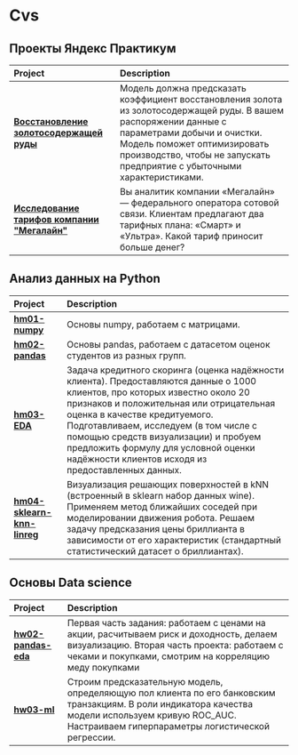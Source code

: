 # Cvs
## Проекты Яндекс Практикум
Project | Description | 
| :-------| :-----------|
| [**Восстановление золотосодержащей руды**](https://github.com/lvmoonshine/Cvs/blob/531497d6255b03be454b6e762733d769471a9d6b/Practicum/ggold.ipynb) |Модель должна предсказать коэффициент восстановления золота из золотосодержащей руды. В вашем распоряжении данные с параметрами добычи и очистки. Модель поможет оптимизировать производство, чтобы не запускать предприятие с убыточными характеристиками.|
| [**Исследование тарифов компании "Мегалайн"**](https://github.com/lvmoonshine/Cvs/blob/ca24404be951f7aa93ec89106b5d58e0c3c370a3/Practicum/%D0%98%D1%81%D1%81%D0%BB%D0%B5%D0%B4%D0%BE%D0%B2%D0%B0%D0%BD%D0%B8%D0%B5%20%D1%82%D0%B0%D1%80%D0%B8%D1%84%D0%BE%D0%B2%20%D0%BA%D0%BE%D0%BC%D0%BF%D0%B0%D0%BD%D0%B8%D0%B8%20_%D0%9C%D0%B5%D0%B3%D0%B0%D0%BB%D0%B0%D0%B8%CC%86%D0%BD_.ipynb) |Вы аналитик компании «Мегалайн» — федерального оператора сотовой связи. Клиентам предлагают два тарифных плана: «Смарт» и «Ультра». Какой тариф приносит больше денег?|
## Анализ данных на Python
 Project | Description | 
| :-------| :-----------|
| [**hm01-numpy**](https://github.com/lvmoonshine/Cvs/blob/639792b22334a92a95a2f3c9a9b440699bedd86b/andan-fcs/hw01-numpy.ipynb) | Основы numpy, работаем с матрицами.|
| [**hm02-pandas**](https://github.com/lvmoonshine/Cvs/blob/639792b22334a92a95a2f3c9a9b440699bedd86b/andan-fcs/hw02_pandas.ipynb) |Основы pandas, работаем с датасетом оценок студентов из разных групп.|
| [**hm03-EDA**](https://github.com/lvmoonshine/Cvs/blob/639792b22334a92a95a2f3c9a9b440699bedd86b/andan-fcs/hw03-EDA.ipynb) |Задача кредитного скоринга (оценка надёжности клиента). Предоставляются данные о 1000 клиентов, про которых известно около 20 признаков и положительная или отрицательная оценка в качестве кредитуемого. Подготавливаем, исследуем (в том числе с помощью средств визуализации) и пробуем предложить формулу для условной оценки надёжности клиентов исходя из предоставленных данных.|
| [**hm04-sklearn-knn-linreg**](https://github.com/lvmoonshine/Cvs/blob/a538f5d2bb1b8a67b2f6322010457c629e9faa2e/andan-fcs/hw04-sklearn-knn-linreg.ipynb) |Визуализация решающих поверхностей в kNN (встроенный в sklearn набор данных wine). Применяем метод ближайших соседей при моделировании движения робота. Решаем задачу предсказания цены бриллианта в зависимости от его характеристик (стандартный статистический датасет о бриллиантах).|
## Основы Data science 
Project | Description | 
| :-------| :-----------|
| [**hw02-pandas-eda**](https://github.com/lvmoonshine/Cvs/blob/a538f5d2bb1b8a67b2f6322010457c629e9faa2e/andan-fes/hw02-pandas-eda.ipynb) |Первая часть задания: работаем с ценами на акции, расчитываем риск и доходность, делаем визуализацию. Вторая часть проекта: работаем с чеками и покупками, смотрим на корреляцию меду покупками |
| [**hw03-ml**](https://github.com/lvmoonshine/Cvs/blob/fa127c2907b2f51e739b3ccf8a0d45167123c8b2/andan-fes/hw03-ml.ipynb) | Строим предсказательную модель, определяющую пол клиента по его банковским транзакциям. В роли индикатора качества модели используем кривую ROC_AUC. Настраиваем гиперпараметры логистической регрессии.|
